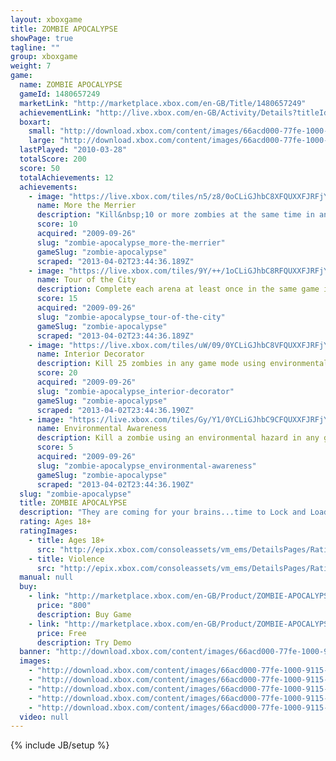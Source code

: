 ```yaml
---
layout: xboxgame
title: ZOMBIE APOCALYPSE
showPage: true
tagline: ""
group: xboxgame
weight: 7
game: 
  name: ZOMBIE APOCALYPSE
  gameId: 1480657249
  marketLink: "http://marketplace.xbox.com/en-GB/Title/1480657249"
  achievementLink: "http://live.xbox.com/en-GB/Activity/Details?titleId=1480657249"
  boxart: 
    small: "http://download.xbox.com/content/images/66acd000-77fe-1000-9115-d80258410961/1033/boxartsm.jpg"
    large: "http://download.xbox.com/content/images/66acd000-77fe-1000-9115-d80258410961/1033/boxartlg.jpg"
  lastPlayed: "2010-03-28"
  totalScore: 200
  score: 50
  totalAchievements: 12
  achievements: 
    - image: "https://live.xbox.com/tiles/n5/z8/0oCLiGJhbC8XFQUXXFJRFjYxL2FjaC8wL2MAAAAA5+fn-dOchA==.jpg"
      name: More the Merrier
      description: "Kill&nbsp;10 or more zombies at the same time in any game mode"
      score: 10
      acquired: "2009-09-26"
      slug: "zombie-apocalypse_more-the-merrier"
      gameSlug: "zombie-apocalypse"
      scraped: "2013-04-02T23:44:36.189Z"
    - image: "https://live.xbox.com/tiles/9Y/++/1oCLiGJhbC8RFQUXXFJRFjYxL2FjaC8wL2UAAAAA5+fn+ZGP7g==.jpg"
      name: Tour of the City
      description: Complete each arena at least once in the same game in any game mode
      score: 15
      acquired: "2009-09-26"
      slug: "zombie-apocalypse_tour-of-the-city"
      gameSlug: "zombie-apocalypse"
      scraped: "2013-04-02T23:44:36.189Z"
    - image: "https://live.xbox.com/tiles/uW/09/0YCLiGJhbC8VFQUXXFJRFjYxL2FjaC8wL2EAAAAA5+fn-hJtog==.jpg"
      name: Interior Decorator
      description: Kill 25 zombies in any game mode using environmental hazards
      score: 20
      acquired: "2009-09-26"
      slug: "zombie-apocalypse_interior-decorator"
      gameSlug: "zombie-apocalypse"
      scraped: "2013-04-02T23:44:36.190Z"
    - image: "https://live.xbox.com/tiles/Gy/Y1/0YCLiGJhbC9CFQUXXFJRFjYxL2FjaC8wLzYAAAAA5+fn-homAA==.jpg"
      name: Environmental Awareness
      description: Kill a zombie using an environmental hazard in any game mode
      score: 5
      acquired: "2009-09-26"
      slug: "zombie-apocalypse_environmental-awareness"
      gameSlug: "zombie-apocalypse"
      scraped: "2013-04-02T23:44:36.190Z"
  slug: "zombie-apocalypse"
  title: ZOMBIE APOCALYPSE
  description: "They are coming for your brains...time to Lock and Load. This game requires the Xbox 360 hard drive or the 512MB Memory Unit for storage. There are no refunds for this item. For more information, see www.xbox.com/live/accounts."
  rating: Ages 18+
  ratingImages: 
    - title: Ages 18+
      src: "http://epix.xbox.com/consoleassets/vm_ems/DetailsPages/RatingSystemID/14/default/Values/14005.png"
    - title: Violence
      src: "http://epix.xbox.com/consoleassets/vm_ems/DetailsPages/RatingSystemID/14/default/Descriptors/14005.png"
  manual: null
  buy: 
    - link: "http://marketplace.xbox.com/en-GB/Product/ZOMBIE-APOCALYPSE/66acd000-77fe-1000-9115-d80258410961?purchase=1&amp;DownloadType=Game"
      price: "800"
      description: Buy Game
    - link: "http://marketplace.xbox.com/en-GB/Product/ZOMBIE-APOCALYPSE/66acd000-77fe-1000-9115-d80258410961?purchase=1&amp;DownloadType=GameDemo"
      price: Free
      description: Try Demo
  banner: "http://download.xbox.com/content/images/66acd000-77fe-1000-9115-d80258410961/1033/banner.png"
  images: 
    - "http://download.xbox.com/content/images/66acd000-77fe-1000-9115-d80258410961/1033/screenlg1.jpg"
    - "http://download.xbox.com/content/images/66acd000-77fe-1000-9115-d80258410961/1033/screenlg2.jpg"
    - "http://download.xbox.com/content/images/66acd000-77fe-1000-9115-d80258410961/1033/screenlg3.jpg"
    - "http://download.xbox.com/content/images/66acd000-77fe-1000-9115-d80258410961/1033/screenlg4.jpg"
    - "http://download.xbox.com/content/images/66acd000-77fe-1000-9115-d80258410961/1033/screenlg5.jpg"
  video: null
---
```

{% include JB/setup %}